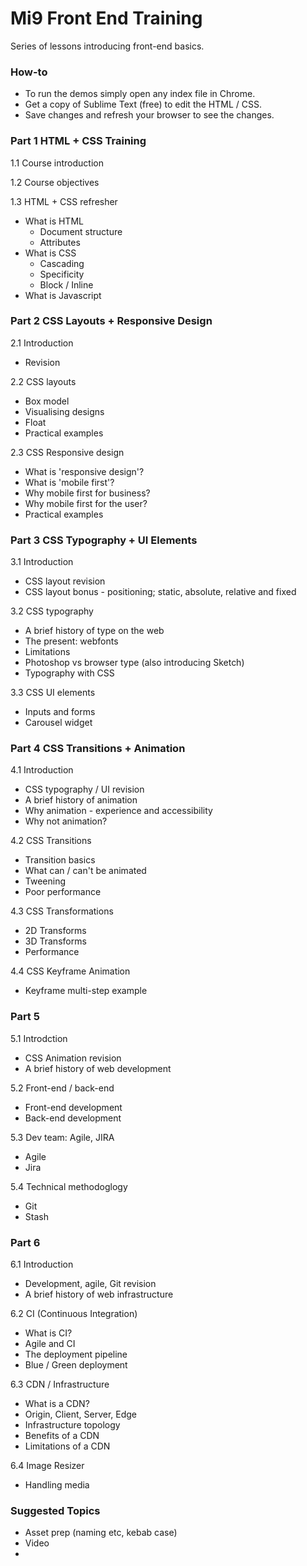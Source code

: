 # Mi9 Front End Training

Series of lessons introducing front-end basics.

### How-to

- To run the demos simply open any index file in Chrome.
- Get a copy of Sublime Text (free) to edit the HTML / CSS.
- Save changes and refresh your browser to see the changes.

### Part 1  HTML + CSS Training

1.1 Course introduction

1.2 Course objectives

1.3 HTML + CSS refresher
  - What is HTML
    - Document structure
    - Attributes
  - What is CSS
    - Cascading
    - Specificity
    - Block / Inline
  - What is Javascript


### Part 2  CSS Layouts + Responsive Design

2.1 Introduction
  - Revision

2.2 CSS layouts
  - Box model
  - Visualising designs
  - Float
  - Practical examples

2.3 CSS Responsive design
  - What is 'responsive design'?
  - What is 'mobile first'?
  - Why mobile first for business?
  - Why mobile first for the user?
  - Practical examples

### Part 3  CSS Typography + UI Elements

3.1 Introduction
  - CSS layout revision
  - CSS layout bonus - positioning; static, absolute, relative and fixed

3.2 CSS typography
  - A brief history of type on the web
  - The present: webfonts
  - Limitations
  - Photoshop vs browser type (also introducing Sketch)
  - Typography with CSS

3.3 CSS UI elements
  - Inputs and forms
  - Carousel widget

### Part 4  CSS Transitions + Animation

4.1 Introduction
  - CSS typography / UI revision
  - A brief history of animation
  - Why animation - experience and accessibility
  - Why not animation?

4.2 CSS Transitions
  - Transition basics
  - What can / can't be animated
  - Tweening
  - Poor performance

4.3 CSS Transformations
  - 2D Transforms
  - 3D Transforms
  - Performance

4.4 CSS Keyframe Animation
  - Keyframe multi-step example

### Part 5  

5.1 Introdction
  - CSS Animation revision
  - A brief history of web development

5.2 Front-end / back-end
  - Front-end development
  - Back-end development

5.3 Dev team: Agile, JIRA
  - Agile
  - Jira

5.4 Technical methodoglogy
  - Git
  - Stash

### Part 6

6.1 Introduction
  - Development, agile, Git revision
  - A brief history of web infrastructure

6.2 CI (Continuous Integration)
  - What is CI?
  - Agile and CI
  - The deployment pipeline
  - Blue / Green deployment

6.3 CDN / Infrastructure
  - What is a CDN?
  - Origin, Client, Server, Edge
  - Infrastructure topology
  - Benefits of a CDN
  - Limitations of a CDN

6.4 Image Resizer
  - Handling media


### Suggested Topics
- Asset prep (naming etc, kebab case)
- Video
- 





